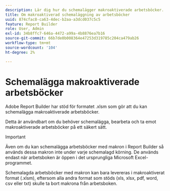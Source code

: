 ```yaml
---
description: Lär dig hur du schemalägger makroaktiverade arbetsböcker.
title: Om makroaktiverad schemaläggning av arbetsböcker
uuid: 874cfac8-ca63-4dec-b2aa-a3dcd037c5c5
feature: Report Builder
role: User, Admin
exl-id: 34b8ffc7-646a-4472-a99a-4b8876ea7b16
source-git-commit: 66b7de0b008364e47253d319785c204ca479ab26
workflow-type: tm+mt
source-wordcount: '104'
ht-degree: 2%

---
```


# Schemalägga makroaktiverade arbetsböcker

Adobe Report Builder har stöd för formatet .xlsm som gör att du kan schemalägga makroaktiverade arbetsböcker.

Detta är användbart om du behöver schemalägga, bearbeta och ta emot makroaktiverade arbetsböcker på ett säkert sätt.

>[!IMPORTANT]
>
>Även om du kan schemalägga arbetsböcker med makron i Report Builder så används dessa makron inte under varje schemalagd körning. De används endast när arbetsboken är öppen i det ursprungliga Microsoft Excel-programmet.

Schemalagda arbetsböcker med makron kan bara levereras i makroaktiverat format (.xlsm), eftersom alla andra format som stöds (xls, xlsx, pdf, word, csv eller txt) skulle ta bort makrona från arbetsboken.
